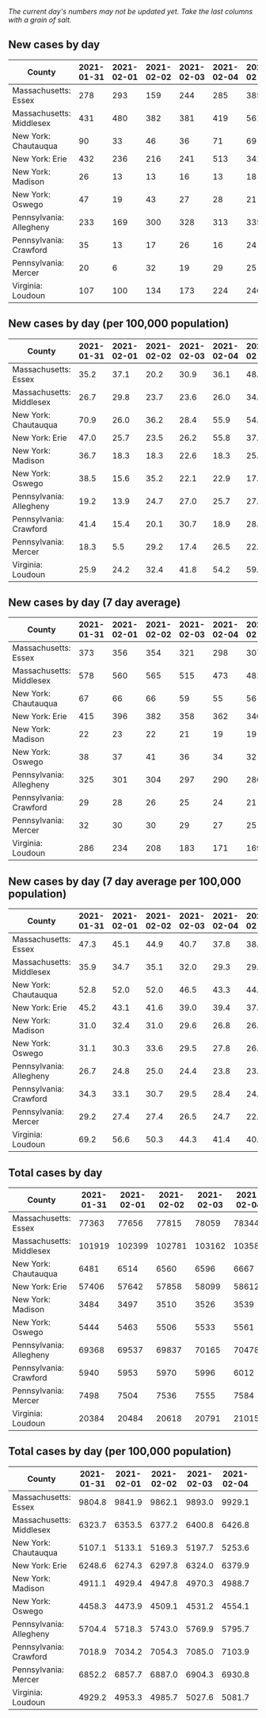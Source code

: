 _The current day's numbers may not be updated yet. Take the last columns with a grain of salt._
## New cases by day

| County | 2021-01-31 | 2021-02-01 | 2021-02-02 | 2021-02-03 | 2021-02-04 | 2021-02-05 | 2021-02-06 |
| --- | --- | --- | --- | --- | --- | --- | --- |
| Massachusetts: Essex | 278 | 293 | 159 | 244 | 285 | 385 | 389 |
| Massachusetts: Middlesex | 431 | 480 | 382 | 381 | 419 | 561 | 588 |
| New York: Chautauqua | 90 | 33 | 46 | 36 | 71 | 69 | 46 |
| New York: Erie | 432 | 236 | 216 | 241 | 513 | 341 | 386 |
| New York: Madison | 26 | 13 | 13 | 16 | 13 | 18 | 15 |
| New York: Oswego | 47 | 19 | 43 | 27 | 28 | 21 | 33 |
| Pennsylvania: Allegheny | 233 | 169 | 300 | 328 | 313 | 335 | 270 |
| Pennsylvania: Crawford | 35 | 13 | 17 | 26 | 16 | 24 | 20 |
| Pennsylvania: Mercer | 20 | 6 | 32 | 19 | 29 | 25 | 57 |
| Virginia: Loudoun | 107 | 100 | 134 | 173 | 224 | 246 | 231 |

## New cases by day (per 100,000 population)

| County | 2021-01-31 | 2021-02-01 | 2021-02-02 | 2021-02-03 | 2021-02-04 | 2021-02-05 | 2021-02-06 |
| --- | --- | --- | --- | --- | --- | --- | --- |
| Massachusetts: Essex | 35.2 | 37.1 | 20.2 | 30.9 | 36.1 | 48.8 | 49.3 |
| Massachusetts: Middlesex | 26.7 | 29.8 | 23.7 | 23.6 | 26.0 | 34.8 | 36.5 |
| New York: Chautauqua | 70.9 | 26.0 | 36.2 | 28.4 | 55.9 | 54.4 | 36.2 |
| New York: Erie | 47.0 | 25.7 | 23.5 | 26.2 | 55.8 | 37.1 | 42.0 |
| New York: Madison | 36.7 | 18.3 | 18.3 | 22.6 | 18.3 | 25.4 | 21.1 |
| New York: Oswego | 38.5 | 15.6 | 35.2 | 22.1 | 22.9 | 17.2 | 27.0 |
| Pennsylvania: Allegheny | 19.2 | 13.9 | 24.7 | 27.0 | 25.7 | 27.5 | 22.2 |
| Pennsylvania: Crawford | 41.4 | 15.4 | 20.1 | 30.7 | 18.9 | 28.4 | 23.6 |
| Pennsylvania: Mercer | 18.3 | 5.5 | 29.2 | 17.4 | 26.5 | 22.8 | 52.1 |
| Virginia: Loudoun | 25.9 | 24.2 | 32.4 | 41.8 | 54.2 | 59.5 | 55.9 |

## New cases by day (7 day average)

| County | 2021-01-31 | 2021-02-01 | 2021-02-02 | 2021-02-03 | 2021-02-04 | 2021-02-05 | 2021-02-06 |
| --- | --- | --- | --- | --- | --- | --- | --- |
| Massachusetts: Essex | 373 | 356 | 354 | 321 | 298 | 307 | 290 |
| Massachusetts: Middlesex | 578 | 560 | 565 | 515 | 473 | 481 | 463 |
| New York: Chautauqua | 67 | 66 | 66 | 59 | 55 | 56 | 56 |
| New York: Erie | 415 | 396 | 382 | 358 | 362 | 340 | 338 |
| New York: Madison | 22 | 23 | 22 | 21 | 19 | 19 | 16 |
| New York: Oswego | 38 | 37 | 41 | 36 | 34 | 32 | 31 |
| Pennsylvania: Allegheny | 325 | 301 | 304 | 297 | 290 | 286 | 278 |
| Pennsylvania: Crawford | 29 | 28 | 26 | 25 | 24 | 21 | 22 |
| Pennsylvania: Mercer | 32 | 30 | 30 | 29 | 27 | 25 | 27 |
| Virginia: Loudoun | 286 | 234 | 208 | 183 | 171 | 169 | 174 |

## New cases by day (7 day average per 100,000 population)

| County | 2021-01-31 | 2021-02-01 | 2021-02-02 | 2021-02-03 | 2021-02-04 | 2021-02-05 | 2021-02-06 |
| --- | --- | --- | --- | --- | --- | --- | --- |
| Massachusetts: Essex | 47.3 | 45.1 | 44.9 | 40.7 | 37.8 | 38.9 | 36.8 |
| Massachusetts: Middlesex | 35.9 | 34.7 | 35.1 | 32.0 | 29.3 | 29.8 | 28.7 |
| New York: Chautauqua | 52.8 | 52.0 | 52.0 | 46.5 | 43.3 | 44.1 | 44.1 |
| New York: Erie | 45.2 | 43.1 | 41.6 | 39.0 | 39.4 | 37.0 | 36.8 |
| New York: Madison | 31.0 | 32.4 | 31.0 | 29.6 | 26.8 | 26.8 | 22.6 |
| New York: Oswego | 31.1 | 30.3 | 33.6 | 29.5 | 27.8 | 26.2 | 25.4 |
| Pennsylvania: Allegheny | 26.7 | 24.8 | 25.0 | 24.4 | 23.8 | 23.5 | 22.9 |
| Pennsylvania: Crawford | 34.3 | 33.1 | 30.7 | 29.5 | 28.4 | 24.8 | 26.0 |
| Pennsylvania: Mercer | 29.2 | 27.4 | 27.4 | 26.5 | 24.7 | 22.8 | 24.7 |
| Virginia: Loudoun | 69.2 | 56.6 | 50.3 | 44.3 | 41.4 | 40.9 | 42.1 |

## Total cases by day

| County | 2021-01-31 | 2021-02-01 | 2021-02-02 | 2021-02-03 | 2021-02-04 | 2021-02-05 | 2021-02-06 |
| --- | --- | --- | --- | --- | --- | --- | --- |
| Massachusetts: Essex | 77363 | 77656 | 77815 | 78059 | 78344 | 78729 | 79118 |
| Massachusetts: Middlesex | 101919 | 102399 | 102781 | 103162 | 103581 | 104142 | 104730 |
| New York: Chautauqua | 6481 | 6514 | 6560 | 6596 | 6667 | 6736 | 6782 |
| New York: Erie | 57406 | 57642 | 57858 | 58099 | 58612 | 58953 | 59339 |
| New York: Madison | 3484 | 3497 | 3510 | 3526 | 3539 | 3557 | 3572 |
| New York: Oswego | 5444 | 5463 | 5506 | 5533 | 5561 | 5582 | 5615 |
| Pennsylvania: Allegheny | 69368 | 69537 | 69837 | 70165 | 70478 | 70813 | 71083 |
| Pennsylvania: Crawford | 5940 | 5953 | 5970 | 5996 | 6012 | 6036 | 6056 |
| Pennsylvania: Mercer | 7498 | 7504 | 7536 | 7555 | 7584 | 7609 | 7666 |
| Virginia: Loudoun | 20384 | 20484 | 20618 | 20791 | 21015 | 21261 | 21492 |

## Total cases by day (per 100,000 population)

| County | 2021-01-31 | 2021-02-01 | 2021-02-02 | 2021-02-03 | 2021-02-04 | 2021-02-05 | 2021-02-06 |
| --- | --- | --- | --- | --- | --- | --- | --- |
| Massachusetts: Essex | 9804.8 | 9841.9 | 9862.1 | 9893.0 | 9929.1 | 9977.9 | 10027.2 |
| Massachusetts: Middlesex | 6323.7 | 6353.5 | 6377.2 | 6400.8 | 6426.8 | 6461.6 | 6498.1 |
| New York: Chautauqua | 5107.1 | 5133.1 | 5169.3 | 5197.7 | 5253.6 | 5308.0 | 5344.2 |
| New York: Erie | 6248.6 | 6274.3 | 6297.8 | 6324.0 | 6379.9 | 6417.0 | 6459.0 |
| New York: Madison | 4911.1 | 4929.4 | 4947.8 | 4970.3 | 4988.7 | 5014.0 | 5035.2 |
| New York: Oswego | 4458.3 | 4473.9 | 4509.1 | 4531.2 | 4554.1 | 4571.3 | 4598.4 |
| Pennsylvania: Allegheny | 5704.4 | 5718.3 | 5743.0 | 5769.9 | 5795.7 | 5823.2 | 5845.4 |
| Pennsylvania: Crawford | 7018.9 | 7034.2 | 7054.3 | 7085.0 | 7103.9 | 7132.3 | 7155.9 |
| Pennsylvania: Mercer | 6852.2 | 6857.7 | 6887.0 | 6904.3 | 6930.8 | 6953.7 | 7005.8 |
| Virginia: Loudoun | 4929.2 | 4953.3 | 4985.7 | 5027.6 | 5081.7 | 5141.2 | 5197.1 |
